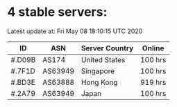# 4 stable servers:

Latest update at: Fri May 08 18:10:15 UTC 2020

| ID | ASN | Server Country | Online |
| -- | --- | -------------- | ------ |
| #.D09B | AS174 | United States | 100 hrs |
| #.7F1D | AS63949 | Singapore | 100 hrs |
| #.BD3E | AS63888 | Hong Kong | 919 hrs |
| #.2A79 | AS63949 | Japan | 100 hrs |

